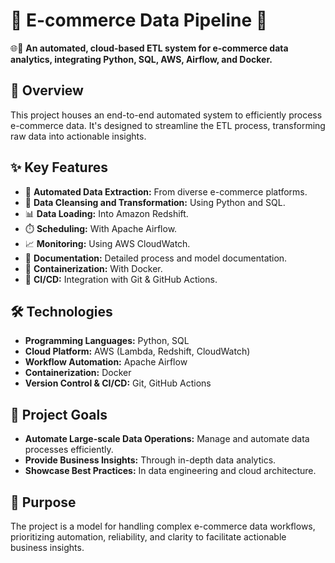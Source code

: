 # 🛒 E-commerce Data Pipeline 🚀

🌐🤖 **An automated, cloud-based ETL system for e-commerce data analytics, integrating Python, SQL, AWS, Airflow, and Docker.**

## 📌 Overview
This project houses an end-to-end automated system to efficiently process e-commerce data. It's designed to streamline the ETL process, transforming raw data into actionable insights.

## ✨ Key Features
- 🔄 **Automated Data Extraction:** From diverse e-commerce platforms.
- 🧼 **Data Cleansing and Transformation:** Using Python and SQL.
- 📊 **Data Loading:** Into Amazon Redshift.
- ⏱️ **Scheduling:** With Apache Airflow.
- 📈 **Monitoring:** Using AWS CloudWatch.
- 📝 **Documentation:** Detailed process and model documentation.
- 🐳 **Containerization:** With Docker.
- 🔧 **CI/CD:** Integration with Git & GitHub Actions.

## 🛠️ Technologies
- **Programming Languages:** Python, SQL
- **Cloud Platform:** AWS (Lambda, Redshift, CloudWatch)
- **Workflow Automation:** Apache Airflow
- **Containerization:** Docker
- **Version Control & CI/CD:** Git, GitHub Actions

## 🎯 Project Goals
- **Automate Large-scale Data Operations:** Manage and automate data processes efficiently.
- **Provide Business Insights:** Through in-depth data analytics.
- **Showcase Best Practices:** In data engineering and cloud architecture.

## 🌟 Purpose
The project is a model for handling complex e-commerce data workflows, prioritizing automation, reliability, and clarity to facilitate actionable business insights.
